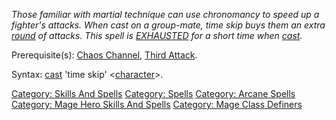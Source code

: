 *Those familiar with martial technique can use chronomancy to speed up a
fighter's attacks. When cast on a group-mate, time skip buys them an
extra [round](Rounds.md "wikilink") of attacks. This spell is
[EXHAUSTED](Exhaustion.md "wikilink") for a short time when
[cast](Cast.md "wikilink").*

Prerequisite(s): [Chaos Channel](Chaos_Channel.md "wikilink"), [Third
Attack](Third_Attack.md "wikilink").

Syntax: [cast](Cast.md "wikilink") 'time skip'
\<[character](:Category:_Characters.md "wikilink")\>.

[Category: Skills And Spells](Category:_Skills_And_Spells "wikilink")
[Category: Spells](Category:_Spells "wikilink") [Category: Arcane
Spells](Category:_Arcane_Spells "wikilink") [Category: Mage Hero Skills
And Spells](Category:_Mage_Hero_Skills_And_Spells "wikilink") [Category:
Mage Class Definers](Category:_Mage_Class_Definers "wikilink")
